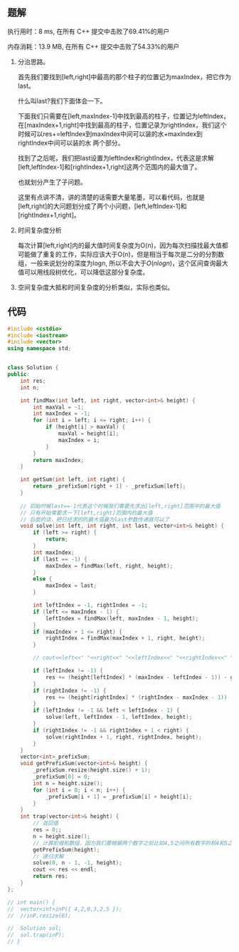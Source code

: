 ## 题解

执行用时：8 ms, 在所有 C++ 提交中击败了69.41%的用户

内存消耗：13.9 MB, 在所有 C++ 提交中击败了54.33%的用户

1. 分治思路。

    首先我们要找到[left,right]中最高的那个柱子的位置记为maxIndex，把它作为last。

    什么叫last?我们下面体会一下。

    下面我们只需要在[left,maxIndex-1]中找到最高的柱子，位置记为leftIndex，在[maxIndex+1,right]中找到最高的柱子，位置记录为rightIndex，我们这个时候可以res+=leftIndex到maxIndex中间可以装的水+maxIndex到rightIndex中间可以装的水 两个部分。

    找到了之后呢，我们把last设置为leftIndex和rightIndex，代表这是求解[left,leftIndex-1]和[rightIndex+1,right]这两个范围内的最大值了。

    也就划分产生了子问题。

    这里有点讲不清，讲的清楚的话需要大量笔墨，可以看代码，也就是[left,right]的大问题划分成了两个小问题，[left,leftIndex-1]和[rightIndex+1,right]。

2. 时间复杂度分析

    每次计算[left,right]内的最大值时间复杂度为O(n)，因为每次扫描找最大值都可能做了重复的工作，实际应该大于O(n)，但是相当于每次是二分的分割数组，一般来说划分的深度为logn, 所以不会大于$O(nlogn)$，这个区间查询最大值可以用线段树优化，可以降低这部分复杂度。

3. 空间复杂度大抵和时间复杂度的分析类似，实际也类似。

## 代码

```cpp
#include <cstdio>
#include <iostream>
#include <vector>
using namespace std;


class Solution {
public:
	int res;
	int n;

	int findMax(int left, int right, vector<int>& height) {
		int maxVal = -1;
		int maxIndex = -1;
		for (int i = left; i <= right; i++) {
			if (height[i] > maxVal) {
				maxVal = height[i];
				maxIndex = i;
			}
		}
		return maxIndex;
	}

	int getSum(int left, int right) {
		return _prefixSum[right + 1] - _prefixSum[left];
	}
	
    // 初始时候last==-1代表这个时候我们需要先求出[left,right]范围中的最大值
    // 只有开始需要求一下[left,right]范围内的最大值
    // 后面的话，把已经求的的最大值最为last参数传递就可以了
	void solve(int left, int right, int last, vector<int>& height) {
		if (left >= right) {
			return;
		}
		int maxIndex;
		if (last == -1) {
			maxIndex = findMax(left, right, height);
		}
		else {
			maxIndex = last;
		}

		int leftIndex = -1, rightIndex = -1;
		if (left <= maxIndex - 1) {
			leftIndex = findMax(left, maxIndex - 1, height);
		}
		if (maxIndex + 1 <= right) {
			rightIndex = findMax(maxIndex + 1, right, height);
		}

		// cout<<left<<" "<<right<<" "<<leftIndex<<" "<<rightIndex<<" "<<maxIndex<<" "<<res<<endl;

		if (leftIndex != -1) {
			res += (height[leftIndex] * (maxIndex - leftIndex - 1)) - getSum(leftIndex + 1, maxIndex - 1);
		}
		if (rightIndex != -1) {
			res += (height[rightIndex] * (rightIndex - maxIndex - 1)) - getSum(maxIndex + 1, rightIndex - 1);
		}
		if (leftIndex != -1 && left < leftIndex - 1) {
			solve(left, leftIndex - 1, leftIndex, height);
		}
		if (rightIndex != -1 && rightIndex + 1 < right) {
			solve(rightIndex + 1, right, rightIndex, height);
		}
	}
	vector<int>_prefixSum;
	void getPrefixSum(vector<int>& height) {
		_prefixSum.resize(height.size() + 1);
		_prefixSum[0] = 0;
		int n = height.size();
		for (int i = 0; i < n; i++) {
			_prefixSum[i + 1] = _prefixSum[i] + height[i];
		}
	}
	int trap(vector<int>& height) {
        // 返回值
		res = 0;;
		n = height.size();
		// 计算前缀和数组，因为我们要根据两个数字之前比如4,5之间所有数字的和4和5之前产生的空挡的差来计算我们当前4和5包裹的范围内可以存多少的水
        getPrefixSum(height);
        // 递归求解
		solve(0, n - 1, -1, height);
		cout << res << endl;
		return res;
	}
};

// int main() {
// 	vector<int>inP({ 4,2,0,3,2,5 });
// 	//inP.resize(6);

// 	Solution sol;
// 	sol.trap(inP);
// }
```